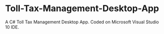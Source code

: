# Toll-Tax-Management-Desktop-App
 A C# Toll Tax Management Desktop App. Coded on Microsoft Visual Studio 10 IDE. 
